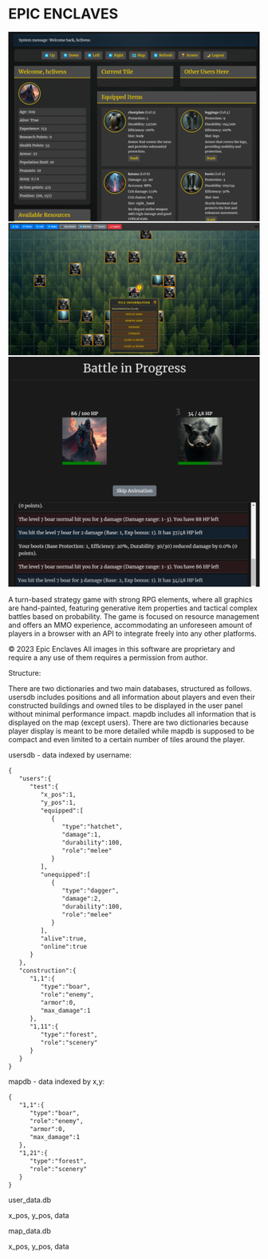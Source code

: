# EPIC ENCLAVES

![Thumb](thumb.png)
![Thumb](thumb2.png)
![Thumb](thumb3.png)

A turn-based strategy game with strong RPG elements, where all graphics are hand-painted, featuring generative item properties and tactical complex battles based on probability. The game is focused on resource management and offers an MMO experience, accommodating an unforeseen amount of players in a browser with an API to integrate freely into any other platforms.

© 2023 Epic Enclaves
All images in this software are proprietary and require a any use of them requires a permission from author.

Structure:

There are two dictionaries and two main databases, structured as follows. usersdb includes positions and all information about players and even their constructed buildings and owned tiles to be displayed in the user panel without minimal performance impact. mapdb includes all information that is displayed on the map (except users). There are two dictionaries because player display is meant to be more detailed while mapdb is supposed to be compact and even limited to a certain number of tiles around the player.

usersdb - data indexed by username:
```
{
   "users":{
      "test":{
         "x_pos":1,
         "y_pos":1,
         "equipped":[
            {
               "type":"hatchet",
               "damage":1,
               "durability":100,
               "role":"melee"
            }
         ],
         "unequipped":[
            {
               "type":"dagger",
               "damage":2,
               "durability":100,
               "role":"melee"
            }
         ],
         "alive":true,
         "online":true
      }
   },
   "construction":{
      "1,1":{
         "type":"boar",
         "role":"enemy",
         "armor":0,
         "max_damage":1
      },
      "1,11":{
         "type":"forest",
         "role":"scenery"
      }
   }
}
```


mapdb - data indexed by x,y:
```
{
   "1,1":{
      "type":"boar",
      "role":"enemy",
      "armor":0,
      "max_damage":1
   },
   "1,21":{
      "type":"forest",
      "role":"scenery"
   }
}
```

user_data.db

x_pos, y_pos, data


map_data.db

x_pos, y_pos, data